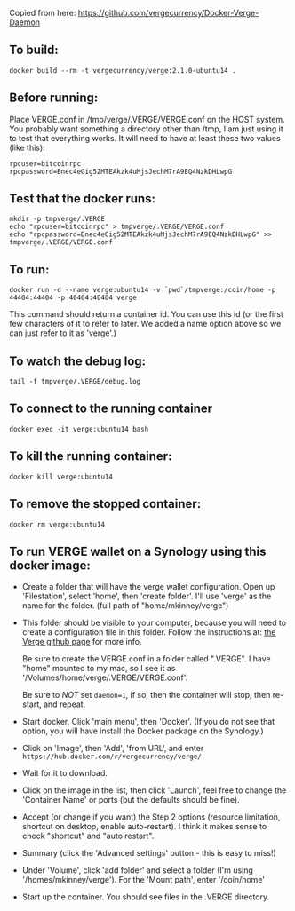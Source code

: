 Copied from here: 
   https://github.com/vergecurrency/Docker-Verge-Daemon

To build:
---
    docker build --rm -t vergecurrency/verge:2.1.0-ubuntu14 .


Before running:
---
Place VERGE.conf in /tmp/verge/.VERGE/VERGE.conf on the HOST system. You probably want something a directory other than /tmp, I am just using it to test that everything works. It will need to have at least these two values (like this):

    rpcuser=bitcoinrpc
    rpcpassword=Bnec4eGig52MTEAkzk4uMjsJechM7rA9EQ4NzkDHLwpG


Test that the docker runs:
---
    mkdir -p tmpverge/.VERGE
    echo "rpcuser=bitcoinrpc" > tmpverge/.VERGE/VERGE.conf
    echo "rpcpassword=Bnec4eGig52MTEAkzk4uMjsJechM7rA9EQ4NzkDHLwpG" >> tmpverge/.VERGE/VERGE.conf


To run:
---
    docker run -d --name verge:ubuntu14 -v `pwd`/tmpverge:/coin/home -p 44404:44404 -p 40404:40404 verge

This command should return a container id. You can use this id (or the first few characters of it to refer to later. We added a name option above so we can just refer to it as 'verge'.)

To watch the debug log:
---
    tail -f tmpverge/.VERGE/debug.log

To connect to the running container
---
    docker exec -it verge:ubuntu14 bash

To kill the running container:
---
    docker kill verge:ubuntu14

To remove the stopped container:
---
    docker rm verge:ubuntu14


To run VERGE wallet on a Synology using this docker image:
---
* Create a folder that will have the verge wallet configuration. Open up 'Filestation', select 'home', then 'create folder'. I'll use 'verge' as the name for the folder. (full path of "home/mkinney/verge")

* This folder should be visible to your computer, because you will need to create a configuration file in this folder. Follow the instructions at: [the Verge github page](https://github.com/vergecurrency/VERGE) for more info. 

    Be sure to create the VERGE.conf in a folder called ".VERGE". I have "home" mounted to my mac, so I see it as '/Volumes/home/verge/.VERGE/VERGE.conf'. 
    
    Be sure to *NOT* set ```daemon=1```, if so, then the container will stop, then re-start, and repeat.
    
* Start docker. Click 'main menu', then 'Docker'. (If you do not see that option, you will have install the Docker package on the Synology.)

* Click on 'Image', then 'Add', 'from URL', and enter ```https://hub.docker.com/r/vergecurrency/verge/```

* Wait for it to download.

* Click on the image in the list, then click 'Launch', feel free to change the 'Container Name' or ports (but the defaults should be fine).

* Accept (or change if you want) the Step 2 options (resource limitation, shortcut on desktop, enable auto-restart). I think it makes sense to check "shortcut" and "auto restart".

* Summary (click the 'Advanced settings' button - this is easy to miss!)

* Under 'Volume', click 'add folder' and select a folder (I'm using '/homes/mkinney/verge'). For the 'Mount path', enter '/coin/home'

* Start up the container. You should see files in the .VERGE directory.
